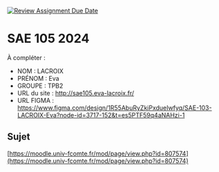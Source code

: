 [![Review Assignment Due Date](https://classroom.github.com/assets/deadline-readme-button-22041afd0340ce965d47ae6ef1cefeee28c7c493a6346c4f15d667ab976d596c.svg)](https://classroom.github.com/a/DNce7fkr)

# SAE 105 2024

À compléter :

- NOM : LACROIX
- PRÉNOM : Eva
- GROUPE : TPB2
- URL du site : http://sae105.eva-lacroix.fr/
- URL FIGMA : https://www.figma.com/design/1R55AbuRyZkiPxdueIwfyq/SAE-103-LACROIX-Eva?node-id=3717-152&t=es5PTF59q4aNAHzi-1

## Sujet

[https://moodle.univ-fcomte.fr/mod/page/view.php?id=807574](https://moodle.univ-fcomte.fr/mod/page/view.php?id=807574)
